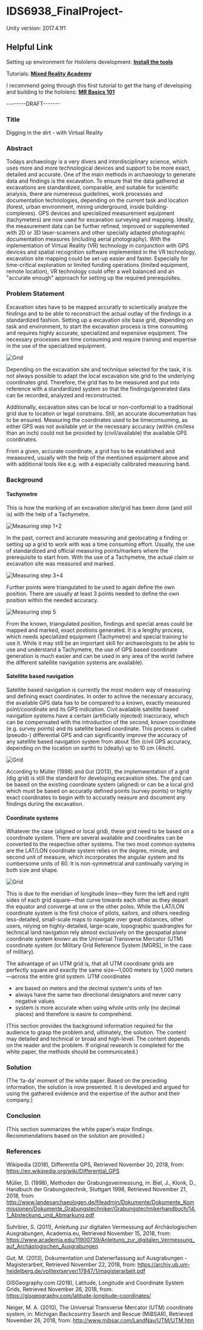 # IDS6938_FinalProject-

Unity version: 2017.4.1f1

## Helpful Link

Setting up environment for Hololens development:
[**Install the tools**](https://docs.microsoft.com/en-us/windows/mixed-reality/install-the-tools)

Tutorials:
[**Mixed Reality Academy**](https://docs.microsoft.com/en-us/windows/mixed-reality/academy)
 
I recommend going through this first tutorial to get the hang of developing and building to the hololens:
[**MR Basics 101**](https://docs.microsoft.com/en-us/windows/mixed-reality/holograms-101)


--------DRAFT-------

### Title

Digging in the dirt - with Virtual Reality


### Abstract

Todays archaeology is a very divers and interdisciplinary science, which uses more and more technological devices and support to be more exact, detailed and accurate. One of the main methods in archaeology to generate data and findings is the excavation. To ensure that the data gathered at excavations are standardized, comparable, and suitable for scientific analysis, there are numereous guidelines, work processes and documentation technologies, depending on the current task and location (forest, urban environment, mining underground, inside building-complexes). 
GPS devices and specialized measurement equipment (tachymeters) are now used for excavation surveying and mapping. Ideally, the measurement data can be further refined, improved or supplemented with 2D or 3D laser-scanners and other specially adapted photographic documentation measures (including aerial photography). 
With the inplementation of Virtual Reality (VR) technology in conjunction with GPS devices and spatial recognition software implemented in the VR technology, excavation site mapping could be set-up easier and faster. Especially for time-critical exploration or limited funding operations (limited equipment, remote location), VR technology could offer a well balanced and an "accurate enough" approach for setting up the required prerequisites. 


### Problem Statement

Excavation sites have to be mapped accuratly to scientically analyze the findings and to be able to reconstruct the actual outlay of the findings in a standardized fashion. Setting up a excavation site base grid, depending on task and environment, to start the excavation process is time consuming and requires highly accurate, specialized and expensive equipment. The necessary processes are time consuming and require training and expertise in the use of the specialized equipment.

![Grid](https://github.com/valdeezzee/IDS6938_FinalProject-/blob/master/Ausgrabung/Grid_in_Grid.png)

Depending on the excavation site and technique selected for the task, it is not always possible to adapt the local excavation site grid to the underlying coordinates grid. Therefore, the grid has to be measured and put into reference with a standardized system so that the findings/generated data can be recorded, analyzed and reconstructed.   

Additionally, excavation sites can be local or non-conformal to a traditional grid due to location or legal constrains. Still, an accurate documentation has to be ensured. Measuring the coordinates used to be timeconsuming, as either GPS was not available yet or the necessary accuracy (within cm/less than an inch) could not be provided by (civil/available) the available GPS ccordinates. 

From a given, accurate coordinate, a grid has to be established and meaasured, usually with the help of the mentioned equipment above and with additional tools like e.g. with a especially calibrated measuring band.  


### Background

#### Tachymetre

This is how the marking of an excavation site/grid has been done (and still is) with the help of a Tachymetre.  

![Measuring step 1+2](https://github.com/valdeezzee/IDS6938_FinalProject-/blob/master/Ausgrabung/measuring1.png)

In the past, correct and accurate measuring and geolocating a finding or setting up a grid to work with was a time consuming effort. Usually, the use of standardized and official measuring points/markers where the prerequisite to start from. With the use of a Tachymetre, the actual claim or excavation site was measured and marked. 


![Measuring step 3+4](https://github.com/valdeezzee/IDS6938_FinalProject-/blob/master/Ausgrabung/measuring2.png)


Further points were triangulated to be used to again define the own position. There are usually at least 3 points needed to define the own position within the needed accuracy.   


![Measuring step 5](https://github.com/valdeezzee/IDS6938_FinalProject-/blob/master/Ausgrabung/measuring3.png)

From the known, triangulated position, findings and special areas could be mapped and marked, exact postions generated. It is a lengthy process, which needs specialized equipment (Tachymetre) and special training to use it. While it may still be an important skill for archaeologists to be able to use and understand a Tachymetre, the use of GPS based coordinate generation is much easier and can be used in any area of the world (where the different satellite navigation systems are available).

#### Satelitte based navigation

Satellite based navigation is currently the most modern way of measuring and defining exact coordinates. In order to achive the necessary accuracy, the available GPS data has to be compared to a known, exactly measured point/coordinate and its GPS indication. Civil available satellite based navigation systems have a certain (artificially injected) inaccuracy, which can be compensated with the introduction of the second, known coordinate (e.g. survey points) and its satellite based coordinate. This process is called (pseudo-) differential GPS and can significantly improve the accuracy of any satellite based navigation system from about 15m (civil GPS accuracy, depending on the location on earth) to (ideally) up to 10 cm (4inch).   

![Grid](https://github.com/valdeezzee/IDS6938_FinalProject-/blob/master/Ausgrabung/Grid2.png)

According to Müller (1998) and Gut (2013), the implemwentation of a grid (dig grid) is still the standard for developing excavation sites. The grid can be based on the existing coordinate system (aligned) or can be a local grid which must be based on accuratly defined points (survey points) or highly exact coordinates to begin with to accuratly neasure and document any findings during the excavation.  


#### Coordinate systems

Whatever the case (aligned or local grid), these grid need to be based on a coordinate system. There are several available and coordinates can be converted to the respective other systems. The two most common systems are the LAT/LON coordinate system relies on the degree, minute, and second unit of measure, which incorporates the angular system and its cumbersome units of 60. It is non-symmetrical and continually varying in both size and shape. 

![Grid](https://github.com/valdeezzee/IDS6938_FinalProject-/blob/master/Ausgrabung/Grid2.png)

This is due to the meridian of longitude lines—they form the left and right sides of each grid square—that curve towards each other as they depart the equator and converge at one or the other poles. While the LAT/LON coordinate system is the first choice of pilots, sailors, and others needing less-detailed, small-scale maps to navigate over great distances, other users, relying on highly-detailed, large-scale, topographic quadrangles for technical land navigation rely almost exclusively on the geospatial plane coordinate system known as the Universal Transverse Mercator (UTM) coordinate system (or Military Grid Reference System [MGRS], in the case of military).

The advantage of an UTM grid is, that all UTM coordinate grids are perfectly square and exactly the same size—1,000 meters by 1,000 meters—across the entire grid system. UTM coordinates 
+ are based on meters and the decimal system's units of ten 
+ always have the same two directional designators and never carry negative values
+ system is more accurate when using whole units only (no decimal places)
and therefore is easire to comprehend.



(This section provides the background information required for the audience to grasp the problem and, ultimately, the solution. The content may detailed and technical or broad and high-level. The content depends on the reader and the problem.
If original research is completed for the white paper, the methods should be communicated.)

### Solution

(The ‘ta-da’ moment of the white paper.
Based on the preceding information, the solution is now presented. It is developed and argued for using the gathered evidence and the expertise of the author and their company.)

### Conclusion

(This section summarizes the white paper’s major findings. Recommendations based on the solution are provided.)

### References

Wikipedia (2018), Differentila GPS, Retrieved November 20, 2018, from: https://en.wikipedia.org/wiki/Differential_GPS

Müller, D. (1998), Methoden der Grabungsvermessung, in: Biel, J., Klonk, D., Handbuch der Grabungstechnik, Stuttgart 1998, Retrieved November 21, 2018, from: http://www.landesarchaeologen.de/fileadmin/Dokumente/Dokumente_Kommissionen/Dokumente_Grabungstechniker/Grabungstechnikerhandbuch/14.1_Absteckung_und_Abmarkung.pdf

Suhrbier, S. (2011), Anleitung zur digitalen Vermessung auf Archäologischen Ausgrabungen, Academia.eu, Retrieved November 15, 2018, from:  https://www.academia.edu/11900739/Anleitung_zur_digitalen_Vermessung_auf_Archäologischen_Ausgrabungen

Gut, M. (2013), Dokumentation und Datenerfassung auf Ausgrabungen - Magisterarbeit, Retrieved November 22, 2018, from: https://archiv.ub.uni-heidelberg.de/volltextserver/17847/1/magisterarbeit.pdf

GISGeography.com (2018), Latitude, Longitude and Coordinate System Grids, Retrieved November 26, 2018, from: https://gisgeography.com/latitude-longitude-coordinates/

Neiger, M. A. (2010), The Universal Transverse Mercator (UTM) coordinate system, in: Michigan Backcountry Search and Rescue (MiBSAR), Retrieved November 26, 2018, from: http://www.mibsar.com/LandNav/UTM/UTM.htm

